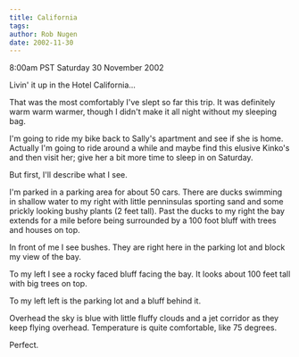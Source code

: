 ```yaml
---
title: California
tags: 
author: Rob Nugen
date: 2002-11-30
---
```


<p class=date>8:00am PST Saturday 30 November 2002</p>

<p>Livin' it up in the Hotel California...</p>

<p>That was the most comfortably I've slept so far this trip.  It was
definitely warm warm warmer, though I didn't make it all night without
my sleeping bag.</p>

<p>I'm going to ride my bike back to Sally's apartment and see if she
is home.  Actually I'm going to ride around a while and maybe find
this elusive Kinko's and then visit her; give her a bit more time to
sleep in on Saturday.</p>

<p>But first, I'll describe what I see.</p>

<p>I'm parked in a parking area for about 50 cars.  There are ducks
swimming in shallow water to my right with little penninsulas sporting
sand and some prickly looking bushy plants (2 feet tall).  Past the
ducks to my right the bay extends for a mile before being surrounded
by a 100 foot bluff with trees and houses on top.</p>

<p>In front of me I see bushes.  They are right here in the parking
lot and block my view of the bay.</p>

<p>To my left I see a rocky faced bluff facing the bay.  It looks
about 100 feet tall with big trees on top.</p>

<p>To my left left is the parking lot and a bluff behind it.</p>

<p>Overhead the sky is blue with little fluffy clouds and a jet
corridor as they keep flying overhead.  Temperature is quite
comfortable, like 75 degrees.</p>

<p>Perfect.</p>
